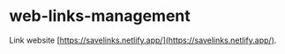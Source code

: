 # web-links-management

Link website [https://savelinks.netlify.app/](https://savelinks.netlify.app/).